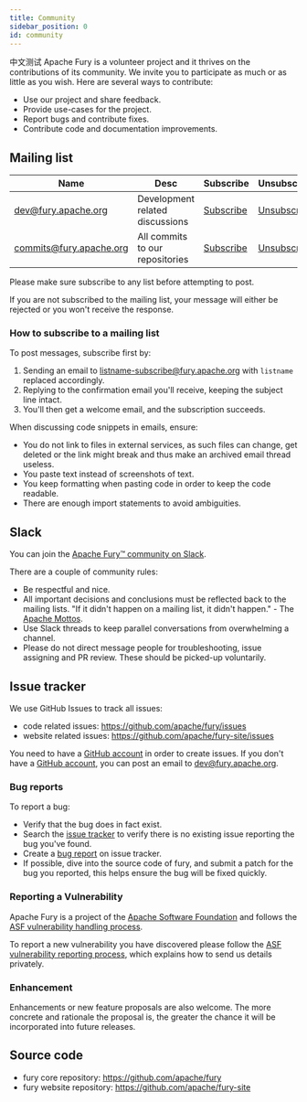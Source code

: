 ```yaml
---
title: Community
sidebar_position: 0
id: community
---
```



中文测试
Apache Fury is a volunteer project and it thrives on the contributions of its community.
We invite you to participate as much or as little as you wish. Here are several ways to contribute:

- Use our project and share feedback.
- Provide use-cases for the project.
- Report bugs and contribute fixes.
- Contribute code and documentation improvements.

## Mailing list

| Name                    | Desc                                        | Subscribe                                             | Unsubscribe                                               | Post                               | Archive                                                               |
|-------------------------|---------------------------------------------|-------------------------------------------------------|-----------------------------------------------------------|------------------------------------|-----------------------------------------------------------------------|
| dev@fury.apache.org     | Development related discussions             | [Subscribe](mailto:dev-subscribe@fury.apache.org)     | [Unsubscribe](mailto:dev-unsubscribe@fury.apache.org)     | [Post](mailto:dev@fury.apache.org) | [Archive](https://lists.apache.org/list.html?dev@fury.apache.org)     |
| commits@fury.apache.org | All commits to our repositories             | [Subscribe](mailto:commits-subscribe@fury.apache.org) | [Unsubscribe](mailto:commits-unsubscribe@fury.apache.org) | Read only list                     | [Archive](https://lists.apache.org/list.html?commits@fury.apache.org) |

Please make sure subscribe to any list before attempting to post.

If you are not subscribed to the mailing list, your message will either be rejected or you won't receive the response.

### How to subscribe to a mailing list

To post messages, subscribe first by:

1. Sending an email to listname-subscribe@fury.apache.org with `listname` replaced accordingly.
2. Replying to the confirmation email you'll receive, keeping the subject line intact.
3. You'll then get a welcome email, and the subscription succeeds.

When discussing code snippets in emails, ensure:

* You do not link to files in external services, as such files can change, get deleted or the link might break and thus
  make an archived email thread useless.
* You paste text instead of screenshots of text.
* You keep formatting when pasting code in order to keep the code readable.
* There are enough import statements to avoid ambiguities.

## Slack

You can join
the [Apache Fury™ community on Slack](https://join.slack.com/t/fury-project/shared_invite/zt-1u8soj4qc-ieYEu7ciHOqA2mo47llS8A).

There are a couple of community rules:

* Be respectful and nice.
* All important decisions and conclusions must be reflected back to the mailing lists. "If it didn't happen on a mailing
  list, it didn't happen." - The [Apache Mottos](https://theapacheway.com/on-list/).
* Use Slack threads to keep parallel conversations from overwhelming a channel.
* Please do not direct message people for troubleshooting, issue assigning and PR review. These should be picked-up
  voluntarily.

## Issue tracker

We use GitHub Issues to track all issues: 
- code related issues: https://github.com/apache/fury/issues
- website related issues: https://github.com/apache/fury-site/issues

You need to have a [GitHub account](https://github.com/signup) in order to create issues.
If you don't have a [GitHub account](https://github.com/signup), you can post an email to dev@fury.apache.org.

### Bug reports

To report a bug:

* Verify that the bug does in fact exist.
* Search the [issue tracker](https://github.com/apache/fury/issues) to verify there is no existing issue reporting the bug you've found.
* Create a [bug report](https://github.com/apache/fury/issues/new?assignees=&labels=bug&projects=&template=bug_report.yml) on issue tracker.
* If possible, dive into the source code of fury, and submit a patch for the bug you reported, this helps ensure the bug
  will be fixed quickly.

### Reporting a Vulnerability

Apache Fury is a project of the [Apache Software Foundation](https://apache.org/) and follows the [ASF vulnerability handling process](https://apache.org/security/#vulnerability-handling).

To report a new vulnerability you have discovered please follow the [ASF vulnerability reporting process](https://apache.org/security/#reporting-a-vulnerability), which explains how to send us details privately.

### Enhancement

Enhancements or new feature proposals are also welcome. The more concrete and rationale the proposal is, the greater the
chance it will be incorporated into future releases.

## Source code

* fury core repository: https://github.com/apache/fury
* fury website repository: https://github.com/apache/fury-site
